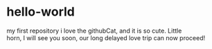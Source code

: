 # hello-world
my first repository
i love the githubCat, and it is so cute.
Little horn, I will see you soon, our long delayed love trip can now proceed!
